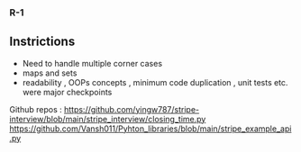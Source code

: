 ### R-1
## Instrictions
- Need to handle multiple corner cases
- maps and sets 
- readability , OOPs concepts , minimum code duplication , unit tests etc. were major checkpoints

Github repos : https://github.com/yingw787/stripe-interview/blob/main/stripe_interview/closing_time.py
https://github.com/Vansh011/Pyhton_libraries/blob/main/stripe_example_api.py